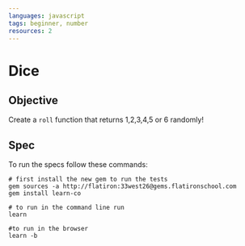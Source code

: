 ```yaml
---
languages: javascript
tags: beginner, number
resources: 2
---
```


# Dice

## Objective

Create a `roll` function that returns 1,2,3,4,5 or 6 randomly!

## Spec

To run the specs follow these commands:
```shell
# first install the new gem to run the tests
gem sources -a http://flatiron:33west26@gems.flatironschool.com
gem install learn-co

# to run in the command line run
learn

#to run in the browser
learn -b
```
